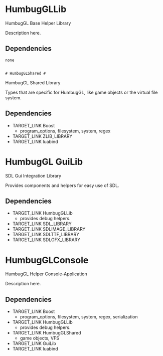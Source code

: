  # HumbugGLLib #
HumbugGL Base Helper Library

Description here.

## Dependencies ## 

	none


	# HumbugGLShared #
HumbugGL Shared Library

Types that are specific for HumbugGL, like game objects or the virtual file system.

## Dependencies ## 

- TARGET_LINK Boost
	* program_options, filesystem, system, regex
- TARGET_LINK ZLIB_LIBRARY
- TARGET_LINK luabind


 # HumbugGL GuiLib #
SDL Gui Integration Library

Provides components and helpers for easy use of SDL.

## Dependencies ## 

- TARGET_LINK HumbugGLLib
    * provides debug helpers.
- TARGET_LINK SDL_LIBRARY
- TARGET_LINK SDLIMAGE_LIBRARY
- TARGET_LINK SDLTTF_LIBRARY
- TARGET_LINK SDLGFX_LIBRARY


 # HumbugGLConsole #
HumbugGL Helper Console-Application

Description here.

## Dependencies ## 

- TARGET_LINK Boost
	* program_options, filesystem, system, regex, serialization
- TARGET_LINK HumbugGLLib
    * provides debug helpers.
- TARGET_LINK HumbugGLShared
	* game objects, VFS
- TARGET_LINK GuiLib
- TARGET_LINK luabind


